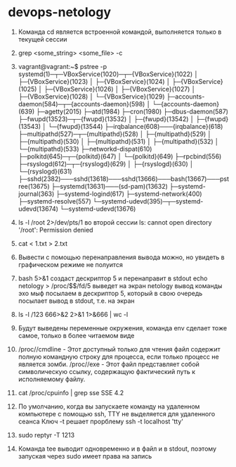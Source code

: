 # devops-netology
1. Команда cd является встроенной командой, выполняется только в текущей сессии
2. grep <some_string> <some_file> -c
3. vagrant@vagrant:~$ pstree -p
systemd(1)─┬─VBoxService(1020)─┬─{VBoxService}(1022)
           │                   ├─{VBoxService}(1023)
           │                   ├─{VBoxService}(1024)
           │                   ├─{VBoxService}(1025)
           │                   ├─{VBoxService}(1026)
           │                   ├─{VBoxService}(1027)
           │                   ├─{VBoxService}(1028)
           │                   └─{VBoxService}(1029)
           ├─accounts-daemon(584)─┬─{accounts-daemon}(598)
           │                      └─{accounts-daemon}(639)
           ├─agetty(2015)
           ├─atd(1984)
           ├─cron(1980)
           ├─dbus-daemon(587)
           ├─fwupd(13523)─┬─{fwupd}(13532)
           │              ├─{fwupd}(13542)
           │              ├─{fwupd}(13543)
           │              └─{fwupd}(13544)
           ├─irqbalance(608)───{irqbalance}(618)
           ├─multipathd(527)─┬─{multipathd}(528)
           │                 ├─{multipathd}(529)
           │                 ├─{multipathd}(530)
           │                 ├─{multipathd}(531)
           │                 ├─{multipathd}(532)
           │                 └─{multipathd}(533)
           ├─networkd-dispat(610)
           ├─polkitd(645)─┬─{polkitd}(647)
           │              └─{polkitd}(649)
           ├─rpcbind(556)
           ├─rsyslogd(612)─┬─{rsyslogd}(629)
           │               ├─{rsyslogd}(630)
           │               └─{rsyslogd}(631)
           ├─sshd(2382)───sshd(13618)───sshd(13666)───bash(13667)───pstree(13675)
           ├─systemd(13631)───(sd-pam)(13632)
           ├─systemd-journal(363)
           ├─systemd-logind(617)
           ├─systemd-network(400)
           ├─systemd-resolve(557)
           └─systemd-udevd(395)─┬─systemd-udevd(13674)
                                └─systemd-udevd(13676)

4. ls -l /root 2>/dev/pts/1
    во второй сессии ls: cannot open directory '/root': Permission denied
5. cat < 1.txt > 2.txt
6. Вывести с помощью перенаправления вывода можно, но увидеть в графическом режиме не полуится
7. bash 5>&1 создаст дескриптор 5 и перенаправит в stdout
    echo netology > /proc/$$/fd/5 выведет на экран netology
    вывод команды эхо мыф посылаем в дескриптор 5, который в свою очередь посылает вывод в stdout, т.е. на экран
8. ls -l /123 666>&2 2>&1 1>&666 | wc -l
9. Будут выведены переменные окружения, команда env сделает тоже самое, только в более читаемом виде
10. /proc/<PID>/cmdline - Этот доступный только для чтения файл содержит полную командную строку для процесса, если только процесс не является зомби.
    /proc/<PID>/exe - Этот файл представляет собой символическую ссылку, содержащую фактический путь к исполняемому файлу.
11. cat /proc/cpuinfo | grep sse
    SSE 4.2
12. По умолчанию, когда вы запускаете команду на удаленном компьютере с помощью ssh, TTY не выделяется для удаленного сеанса
    Ключ -t решает прорблему 
    ssh -t localhost 'tty'
13. sudo reptyr -T 1213
14. Команда tee выводит одновременно и в файл и в stdout, поэтому запуская через sudo имеет права на запись